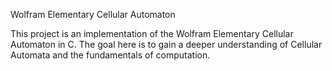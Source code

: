 Wolfram Elementary Cellular Automaton

This project is an implementation of the Wolfram Elementary Cellular Automaton in C.
The goal here is to gain a deeper understanding of Cellular Automata and the fundamentals of computation.



